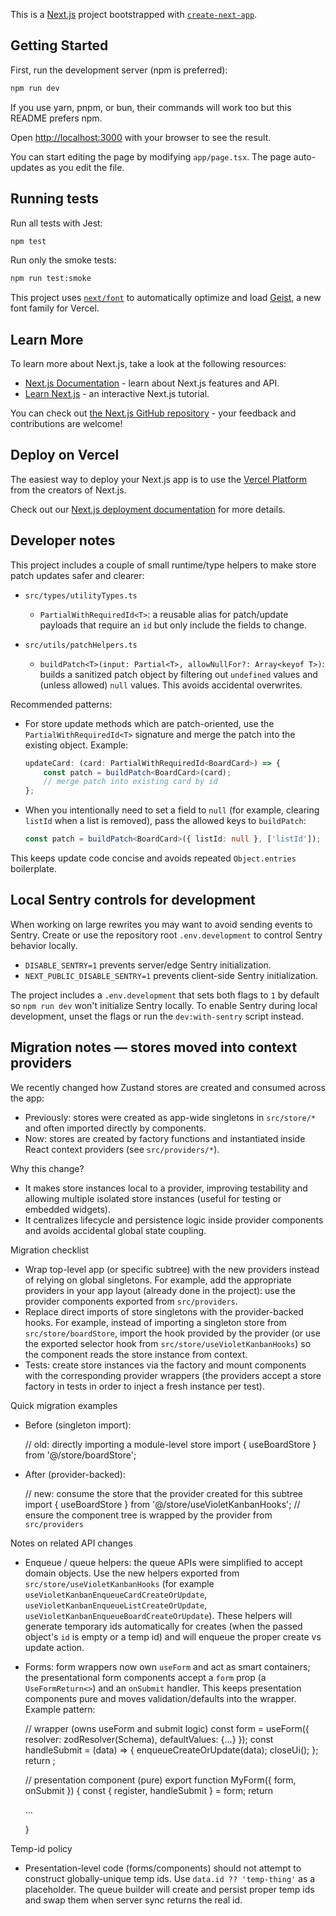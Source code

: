 This is a [Next.js](https://nextjs.org) project bootstrapped with [`create-next-app`](https://nextjs.org/docs/app/api-reference/cli/create-next-app).

## Getting Started

First, run the development server (npm is preferred):

```bash
npm run dev
```

If you use yarn, pnpm, or bun, their commands will work too but this README prefers npm.

Open [http://localhost:3000](http://localhost:3000) with your browser to see the result.

You can start editing the page by modifying `app/page.tsx`. The page auto-updates as you edit the file.

## Running tests

Run all tests with Jest:

```bash
npm test
```

Run only the smoke tests:

```bash
npm run test:smoke
```

This project uses [`next/font`](https://nextjs.org/docs/app/building-your-application/optimizing/fonts) to automatically optimize and load [Geist](https://vercel.com/font), a new font family for Vercel.

## Learn More

To learn more about Next.js, take a look at the following resources:

-   [Next.js Documentation](https://nextjs.org/docs) - learn about Next.js features and API.
-   [Learn Next.js](https://nextjs.org/learn) - an interactive Next.js tutorial.

You can check out [the Next.js GitHub repository](https://github.com/vercel/next.js) - your feedback and contributions are welcome!

## Deploy on Vercel

The easiest way to deploy your Next.js app is to use the [Vercel Platform](https://vercel.com/new?utm_medium=default-template&filter=next.js&utm_source=create-next-app&utm_campaign=create-next-app-readme) from the creators of Next.js.

Check out our [Next.js deployment documentation](https://nextjs.org/docs/app/building-your-application/deploying) for more details.

## Developer notes

This project includes a couple of small runtime/type helpers to make store patch updates safer and clearer:

-   `src/types/utilityTypes.ts`

    -   `PartialWithRequiredId<T>`: a reusable alias for patch/update payloads that require an `id` but only include the fields to change.

-   `src/utils/patchHelpers.ts`
    -   `buildPatch<T>(input: Partial<T>, allowNullFor?: Array<keyof T>)`: builds a sanitized patch object by filtering out `undefined` values and (unless allowed) `null` values. This avoids accidental overwrites.

Recommended patterns:

-   For store update methods which are patch-oriented, use the `PartialWithRequiredId<T>` signature and merge the patch into the existing object. Example:

    ```ts
    updateCard: (card: PartialWithRequiredId<BoardCard>) => {
        const patch = buildPatch<BoardCard>(card);
        // merge patch into existing card by id
    };
    ```

-   When you intentionally need to set a field to `null` (for example, clearing `listId` when a list is removed), pass the allowed keys to `buildPatch`:

    ```ts
    const patch = buildPatch<BoardCard>({ listId: null }, ['listId']);
    ```

This keeps update code concise and avoids repeated `Object.entries` boilerplate.

## Local Sentry controls for development

When working on large rewrites you may want to avoid sending events to Sentry.
Create or use the repository root `.env.development` to control Sentry behavior locally.

-   `DISABLE_SENTRY=1` prevents server/edge Sentry initialization.
-   `NEXT_PUBLIC_DISABLE_SENTRY=1` prevents client-side Sentry initialization.

The project includes a `.env.development` that sets both flags to `1` by default so `npm run dev` won't initialize Sentry locally. To enable Sentry during local development, unset the flags or run the `dev:with-sentry` script instead.

## Migration notes — stores moved into context providers

We recently changed how Zustand stores are created and consumed across the app:

-   Previously: stores were created as app-wide singletons in `src/store/*` and often imported directly by components.
-   Now: stores are created by factory functions and instantiated inside React context providers (see `src/providers/*`).

Why this change?

-   It makes store instances local to a provider, improving testability and allowing multiple isolated store instances (useful for testing or embedded widgets).
-   It centralizes lifecycle and persistence logic inside provider components and avoids accidental global state coupling.

Migration checklist

-   Wrap top-level app (or specific subtree) with the new providers instead of relying on global singletons. For example, add the appropriate providers in your app layout (already done in the project): use the provider components exported from `src/providers`.
-   Replace direct imports of store singletons with the provider-backed hooks. For example, instead of importing a singleton store from `src/store/boardStore`, import the hook provided by the provider (or use the exported selector hook from `src/store/useVioletKanbanHooks`) so the component reads the store instance from context.
-   Tests: create store instances via the factory and mount components with the corresponding provider wrappers (the providers accept a store factory in tests in order to inject a fresh instance per test).

Quick migration examples

-   Before (singleton import):

    // old: directly importing a module-level store
    import { useBoardStore } from '@/store/boardStore';

-   After (provider-backed):

    // new: consume the store that the provider created for this subtree
    import { useBoardStore } from '@/store/useVioletKanbanHooks';
    // ensure the component tree is wrapped by the provider from `src/providers`

Notes on related API changes

-   Enqueue / queue helpers: the queue APIs were simplified to accept domain objects. Use the new helpers exported from `src/store/useVioletKanbanHooks` (for example `useVioletKanbanEnqueueCardCreateOrUpdate`, `useVioletKanbanEnqueueListCreateOrUpdate`, `useVioletKanbanEnqueueBoardCreateOrUpdate`). These helpers will generate temporary ids automatically for creates (when the passed object's `id` is empty or a temp id) and will enqueue the proper create vs update action.
-   Forms: form wrappers now own `useForm` and act as smart containers; the presentational form components accept a `form` prop (a `UseFormReturn<>`) and an `onSubmit` handler. This keeps presentation components pure and moves validation/defaults into the wrapper. Example pattern:

    // wrapper (owns useForm and submit logic)
    const form = useForm({ resolver: zodResolver(Schema), defaultValues: {...} });
    const handleSubmit = (data) => { enqueueCreateOrUpdate(data); closeUi(); };
    return <MyForm form={form} onSubmit={handleSubmit} />;

    // presentation component (pure)
    export function MyForm({ form, onSubmit }) { const { register, handleSubmit } = form; return <form onSubmit={handleSubmit(onSubmit)}>...</form> }

Temp-id policy

-   Presentation-level code (forms/components) should not attempt to construct globally-unique temp ids. Use `data.id ?? 'temp-thing'` as a placeholder. The queue builder will create and persist proper temp ids and swap them when server sync returns the real id.
